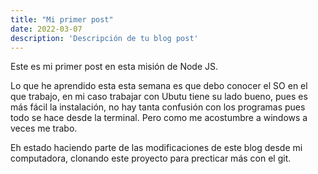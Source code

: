 ```yaml
---
title: "Mi primer post"
date: 2022-03-07
description: 'Descripción de tu blog post'
---
```


Este es mi primer post en esta misión de Node JS.

Lo que he aprendido esta esta semana es que debo conocer el SO en el que trabajo,
en mi caso trabajar con Ubutu tiene su lado bueno, pues es más fácil la instalación,
no hay tanta confusión con los programas pues todo se hace desde la terminal. Pero 
como me acostumbre a windows a veces me trabo.

Eh estado haciendo parte de las modificaciones de este blog desde mi computadora,
clonando este proyecto para precticar más con el git.
